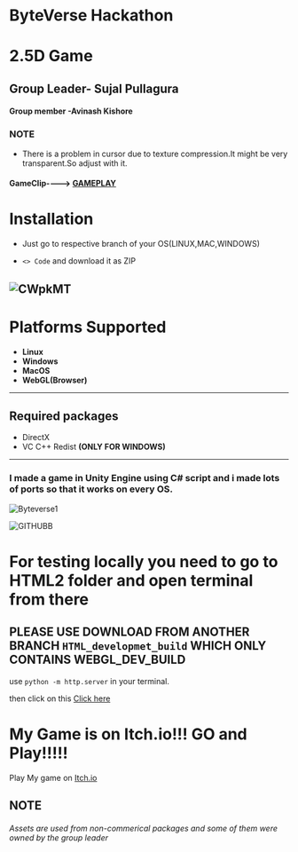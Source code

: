 # ByteVerse Hackathon
# 2.5D Game
  
  ## Group Leader- Sujal Pullagura 
  #### Group member -Avinash Kishore 

  ### NOTE
  - There is a problem in  cursor due to texture compression.It might be very transparent.So adjust with it.
  #### GameClip----> [GAMEPLAY](https://youtu.be/SzG7gCH3qLg)

  # Installation

  - Just go to respective branch of your OS(LINUX,MAC,WINDOWS)

  - `<> Code` and download it as ZIP
    


![CWpkMT](https://github.com/pSujalp/ByteVerse/assets/108971732/7e0c06a2-6817-4f14-ab84-a5bbba4d7537)
---

# Platforms Supported
- **Linux**
- **Windows**
- **MacOS**
- **WebGL(Browser)**
---
  ## Required packages
  - DirectX
  - VC C++ Redist  **(ONLY FOR WINDOWS)**
  ---


### I made a game in Unity Engine using C# script and i made lots of ports so that it works on every OS.


![Byteverse1](https://github.com/pSujalp/ByteVerse/assets/108971732/4cd41cbe-d638-4cde-a9d1-f9ea14ae42f1)


![GITHUBB](https://github.com/pSujalp/ByteVerse/assets/108971732/2f26aa74-0b08-43a7-8641-0b297e9343be)

# For testing locally you need to go to HTML2 folder and open terminal from there 

## PLEASE USE DOWNLOAD FROM ANOTHER BRANCH `HTML_developmet_build` WHICH ONLY CONTAINS WEBGL_DEV_BUILD 

use `python -m http.server` in your terminal.

then click on this [Click here](http://localhost:8000)

# My Game is on Itch.io!!! GO and Play!!!!!

Play My game on [Itch.io](https://psujalp.itch.io/island)

**NOTE** 
---

###### Assets are used from non-commerical packages and some of them were owned by the group leader









